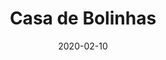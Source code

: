 ---
template: SingleToy
title: Casa de Bolinhas
status: Featured / Published
date: '2020-02-10'
featuredImage: https://brincadeira.co/products/list_casabolinhas.png
price: R$100,00
excerpt: >-
  Produto esperando descrição.
categories:
  - category: Outros
meta:
  canonicalLink: 'https://brincadeira.co/brinquedos/casa-de-bolinhas/'
  description: Este é um texto de espaço reservado para garantir que as palavras apareça corretamente no seu site.
  noindex: false
  title: Casa de Bolinhas
---